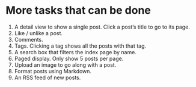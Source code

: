 # More tasks that can be done

1. A detail view to show a single post. Click a post’s title to go to its page.
1. Like / unlike a post.
1. Comments.
1. Tags. Clicking a tag shows all the posts with that tag.
1. A search box that filters the index page by name.
1. Paged display. Only show 5 posts per page.
1. Upload an image to go along with a post.
1. Format posts using Markdown.
1. An RSS feed of new posts.
